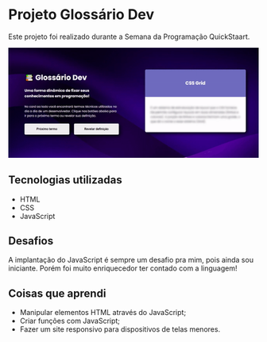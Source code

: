 # Projeto Glossário Dev

Este projeto foi realizado durante a Semana da Programação QuickStaart.

<img src="glossario.gif">

## Tecnologias utilizadas

- HTML
- CSS
- JavaScript

## Desafios
A implantação do JavaScript é sempre um desafio pra mim, pois ainda sou iniciante. Porém foi muito enriquecedor ter contado com a linguagem!

## Coisas que aprendi
- Manipular elementos HTML através do JavaScript;
- Criar funções com JavaScript;
- Fazer um site responsivo para dispositivos de telas menores.
